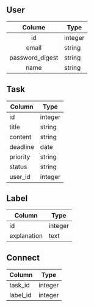 User
--
| Colume          | Type     | 
| :-------------: | -------- | 
| id              | integer  | 
| email           | string   | 
| password_digest | string   | 
| name            | string   | 

Task 
--
| Column   | Type     | 
| -------- | -------- | 
| id       | integer  | 
| title    | string   | 
| content  | string   | 
| deadline | date     | 
| priority | string   | 
| status   | string   | 
| user_id  | integer  | 

Label
--
| Column   | Type     | 
| ----------- | -------- | 
| id          | integer  | 
| explanation | text     | 

Connect
--
| Column   | Type     | 
| -------- | -------- | 
| task_id  | integer  | 
| label_id | integer  | 
